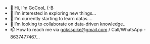 - 👋 Hi, I’m GoCooL (-B
- 👀 I’m interested in exploring new things...
- 🌱 I’m currently starting to learn datas....
- 💞️ I’m looking to collaborate on data-driven knowledge..
- 📫 How to reach me via goksspike@gmail.com / Call/WhatsApp - 8637477467... 

<!---
GokulNanjan/GokulNanjan is a ✨ special ✨ repository because its `README.md` (this file) appears on your GitHub profile.
You can click the Preview link to take a look at your changes.
--->
